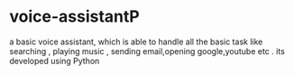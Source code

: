 # voice-assistantP
a basic voice assistant, which is able to handle all the basic task like searching , playing music , sending email,opening google,youtube etc . its developed using Python 
